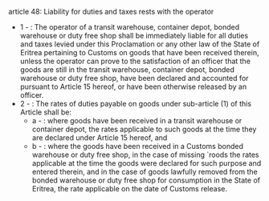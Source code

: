 article 48: Liability for duties and taxes rests with the operator 

<ul>
			<li>1 - : The operator of a transit warehouse, container depot, bonded warehouse or duty free shop shall be immediately liable for all duties and taxes levied under this Proclamation or any other law of the State of Eritrea pertaining to Customs on goods that have been received therein, unless the operator can prove to the satisfaction of an officer  that the goods are still in the transit warehouse, container depot, bonded warehouse or duty free shop, have been declared and accounted for pursuant to Article 15 hereof, or have been otherwise released by an officer. <ul>
			</ul></li>			<li>2 - : The rates of duties payable on goods under sub-article (1) of this Article shall be:<ul>
						<li>a - : where goods have been received in a transit warehouse or container depot, the rates applicable to such goods at the time they are declared under Article 15 hereof, and <ul>
						</ul></li>						<li>b - : where the goods have been received in a Customs bonded warehouse or duty free shop, in the case of missing &#x60;roods the rates applicable at the time the goods were declared for such purpose and entered therein, and in the case of goods lawfully removed from the bonded warehouse or duty free shop for consumption in the State of Eritrea, the rate applicable on the date of Customs release. <ul>
						</ul></li>			</ul></li></ul>